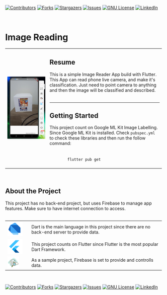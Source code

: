 [![Contributors][contributors-shield]][contributors-url]
[![Forks][forks-shield]][forks-url]
[![Stargazers][stars-shield]][stars-url]
[![Issues][issues-shield]][issues-url]
[![GNU License][license-shield]][license-url]
[![LinkedIn][linkedin-shield]][linkedin-url]

[contributors-shield]: https://img.shields.io/github/contributors/rafaelqueiroz88/FlutterRealTimeImageLabeling.svg?style=for-the-badge
[contributors-url]: https://github.com/rafaelqueiroz88/FlutterRealTimeImageLabeling/graphs/contributors
[forks-shield]: https://img.shields.io/github/forks/rafaelqueiroz88/FlutterRealTimeImageLabeling?style=for-the-badge
[forks-url]: https://github.com/rafaelqueiroz88/FlutterRealTimeImageLabeling/network/members
[stars-shield]: https://img.shields.io/github/stars/rafaelqueiroz88/FlutterRealTimeImageLabeling?style=for-the-badge
[stars-url]: https://github.com/rafaelqueiroz88/FlutterRealTimeImageLabeling/stargazers
[issues-shield]: https://img.shields.io/github/issues/rafaelqueiroz88/FlutterRealTimeImageLabeling.svg?style=for-the-badge
[issues-url]: https://github.com/rafaelqueiroz88/FlutterRealTimeImageLabeling/issues
[license-shield]: https://img.shields.io/github/license/rafaelqueiroz88/FlutterRealTimeImageLabeling.svg?style=for-the-badge
[license-url]: https://github.com/rafaelqueiroz88/FlutterRealTimeImageLabeling/blob/master/LICENSE
[linkedin-shield]: https://img.shields.io/badge/-LinkedIn-black.svg?style=for-the-badge&logo=linkedin&colorB=555
[linkedin-url]: https://www.linkedin.com/in/rafael-queiroz-0074a4139/

<br />

# Image Reading

<table border="0">
  <tr>
    <td align="center">
      <img src=".github/assets/app_sample/main_screen.png" alt="App Main Screen"/>
    </td>
    <td>
      <h2>Resume</h2>
      This is a simple Image Reader App build with Flutter. This App can read phone live camera, and make it's classification. Just need to point camera to anything and then the image will be classified and described.<br /><br />
      <hr />
      <h2>Getting Started</h2>
      This project count on Google ML Kit Image Labelling.
      Since Google ML Kit is installed. Check <code>pubspec.yml</code> to check these libraries and then run the follow command:<br /><br />
      <code>
        flutter pub get
      </code>
    </td>
  </tr>
</table>

<br />

## About the Project

This project has no back-end project, but uses Firebase to manage app features. Make sure to have internet connection to access.<br /><br />

<table border="0">
  <tr>
    <td>
      <img src=".github/assets/icons/icons8-dart-48.png" alt="Dart Lang" />
    </td>
    <td>
      Dart is the main language in this project since there are no back-end server to provide data.
    </td>
  </tr>
  <tr>
    <td>
      <img src=".github/assets/icons/icons8-flutter-48.png" alt="Flutter" />
    </td>
    <td>
      This project counts on Flutter since Flutter is the most popular Dart Framework.
    </td>
  </tr>
  <tr>
    <td>
      <img src=".github/assets/icons/icons8-image-file-100.png" alt="Image Reading" width="60%" height="60%" />
    </td>
    <td>
      As a sample project, Firebase is set to provide and controlls data.
    </td>
  </tr>
</table>

<br />

<!-- Project Shields -->
[![Contributors][contributors-shield]][contributors-url]
[![Forks][forks-shield]][forks-url]
[![Stargazers][stars-shield]][stars-url]
[![Issues][issues-shield]][issues-url]
[![GNU License][license-shield]][license-url]
[![LinkedIn][linkedin-shield]][linkedin-url]
